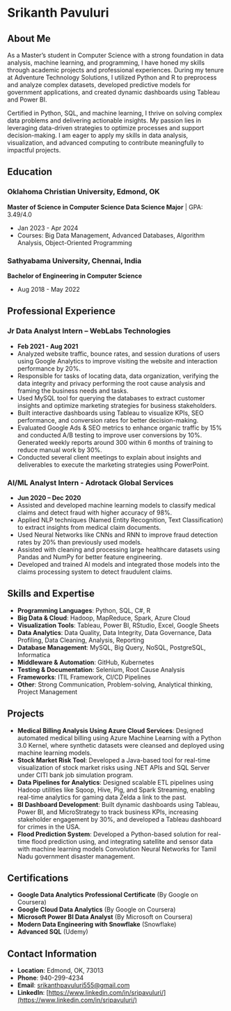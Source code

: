 # Srikanth Pavuluri

## About Me
As a Master’s student in Computer Science with a strong foundation in data analysis, machine learning, and programming, I have honed my skills through academic projects and professional experiences. During my tenure at Adventure Technology Solutions, I utilized Python and R to preprocess and analyze complex datasets, developed predictive models for government applications, and created dynamic dashboards using Tableau and Power BI.

Certified in Python, SQL, and machine learning, I thrive on solving complex data problems and delivering actionable insights. My passion lies in leveraging data-driven strategies to optimize processes and support decision-making. I am eager to apply my skills in data analysis, visualization, and advanced computing to contribute meaningfully to impactful projects.

## Education

### Oklahoma Christian University, Edmond, OK
**Master of Science in Computer Science Data Science Major** | GPA: 3.49/4.0
- Jan 2023 - Apr 2024
- Courses: Big Data Management, Advanced Databases, Algorithm Analysis, Object-Oriented Programming

### Sathyabama University, Chennai, India
**Bachelor of Engineering in Computer Science**
- Aug 2018 - May 2022

## Professional Experience

### Jr Data Analyst Intern – WebLabs Technologies
- **Feb 2021 - Aug 2021**
- Analyzed website traffic, bounce rates, and session durations of users using Google Analytics to improve visiting the website and interaction performance by 20%.
- Responsible for tasks of locating data, data organization, verifying the data integrity and privacy performing the root cause analysis and framing the business needs and tasks.
- Used MySQL tool for querying the databases to extract customer insights and optimize marketing strategies for business stakeholders.
- Built interactive dashboards using Tableau to visualize KPIs, SEO performance, and conversion rates for better decision-making.
- Evaluated Google Ads & SEO metrics to enhance organic traffic by 15% and conducted A/B testing to improve user conversions by 10%. Generated weekly reports around 300 within 6 months of training to reduce manual work by 30%.
- Conducted several client meetings to explain about insights and deliverables to execute the marketing strategies using PowerPoint.

### AI/ML Analyst Intern - Adrotack Global Services
- **Jun 2020 – Dec 2020**
- Assisted and developed machine learning models to classify medical claims and detect fraud with higher accuracy of 98%.
- Applied NLP techniques (Named Entity Recognition, Text Classification) to extract insights from medical claim documents.
- Used Neural Networks like CNNs and RNN to improve fraud detection rates by 20% than previously used models.
- Assisted with cleaning and processing large healthcare datasets using Pandas and NumPy for better feature engineering.
- Developed and trained AI models and integrated those models into the claims processing system to detect fraudulent claims.

## Skills and Expertise
- **Programming Languages**: Python, SQL, C#, R
- **Big Data & Cloud**: Hadoop, MapReduce, Spark, Azure Cloud
- **Visualization Tools**: Tableau, Power BI, RStudio, Excel, Google Sheets
- **Data Analytics**: Data Quality, Data Integrity, Data Governance, Data Profiling, Data Cleaning, Analysis, Reporting
- **Database Management**: MySQL, Big Query, NoSQL, PostgreSQL, Informatica
- **Middleware & Automation**: GitHub, Kubernetes
- **Testing & Documentation**: Selenium, Root Cause Analysis
- **Frameworks**: ITIL Framework, CI/CD Pipelines
- **Other**: Strong Communication, Problem-solving, Analytical thinking, Project Management

## Projects
- **Medical Billing Analysis Using Azure Cloud Services**: Designed automated medical billing using Azure Machine Learning with a Python 3.0 Kernel, where synthetic datasets were cleansed and deployed using machine learning models.
- **Stock Market Risk Tool**: Developed a Java-based tool for real-time visualization of stock market risks using .NET APIs and SQL Server under CITI bank job simulation program.
- **Data Pipelines for Analytics**: Designed scalable ETL pipelines using Hadoop utilities like Sqoop, Hive, Pig, and Spark Streaming, enabling real-time analytics for gaming data Zelda a link to the past.
- **BI Dashboard Development**: Built dynamic dashboards using Tableau, Power BI, and MicroStrategy to track business KPIs, increasing stakeholder engagement by 30%, and developed a Tableau dashboard for crimes in the USA.
- **Flood Prediction System**: Developed a Python-based solution for real-time flood prediction using, and integrating satellite and sensor data with machine learning models Convolution Neural Networks for Tamil Nadu government disaster management.

## Certifications
- **Google Data Analytics Professional Certificate** (By Google on Coursera)
- **Google Cloud Data Analytics** (By Google on Coursera)
- **Microsoft Power BI Data Analyst** (By Microsoft on Coursera)
- **Modern Data Engineering with Snowflake** (Snowflake)
- **Advanced SQL** (Udemy)

## Contact Information
- **Location**: Edmond, OK, 73013
- **Phone**: 940-299-4234
- **Email**: srikanthpavuluri555@gmail.com
- **LinkedIn**: [https://www.linkedin.com/in/sripavuluri/](https://www.linkedin.com/in/sripavuluri/)
